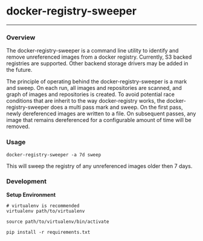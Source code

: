 # docker-registry-sweeper
-------

### Overview

The docker-registry-sweeper is a command line utility to identify and remove unreferenced images
from a docker registry. Currently, S3 backed registries are supported. Other backend storage drivers
may be added in the future.

The principle of operating behind the docker-registry-sweeper is a mark and sweep. On each run, all images and 
repositories are scanned, and graph of images and repositories is created. To avoid potential race conditions that are 
inherit to the way docker-registry works, the docker-registry-sweeper does a multi pass mark and sweep. On the first 
pass, newly dereferenced images are written to a file. On subsequent passes, any image that remains dereferenced for 
a configurable amount of time will be removed. 
 
### Usage

```
docker-registry-sweeper -a 7d sweep
```

This will sweep the registry of any unreferenced images older then 7 days.

### Development

**Setup Environment**

```
# virtualenv is recommended
virtualenv path/to/virtualenv

source path/to/virtualenv/bin/activate

pip install -r requirements.txt
```



